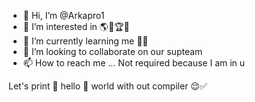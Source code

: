 - 👋 Hi, I’m @Arkapro1
- 👀 I’m interested in 🌎🧠🏆🔥
- 🌱 I’m currently learning me 🧖🎯
- 💞️ I’m looking to collaborate on our supteam
- 📫 How to reach me ... Not required because I am in u

Let's print 🐾 hello 👋 world with out compiler 😌✅
